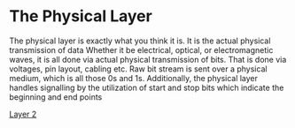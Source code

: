 # The Physical Layer

The physical layer is exactly what you think it is. It is the actual physical transmission of data  Whether it be electrical, optical, or electromagnetic waves, it is all done via actual physical transmission  of bits. That is done via voltages, pin layout, cabling etc. Raw bit stream is sent over a physical medium, which is all those 0s and 1s.  Additionally, the physical layer handles signalling by the utilization of start and stop bits which indicate the beginning and end points


[Layer 2](Layer2.md)
